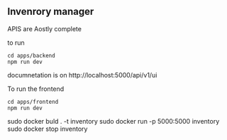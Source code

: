 ## Invenrory manager
APIS are Aostly complete 

to run 
```
cd apps/backend
npm run dev
```
documnetation is on 
http://localhost:5000/api/v1/ui


To run the frontend

```
cd apps/frontend
npm run dev
```


sudo docker buld . -t inventory
sudo docker run -p 5000:5000 inventory
sudo docker stop inventory
